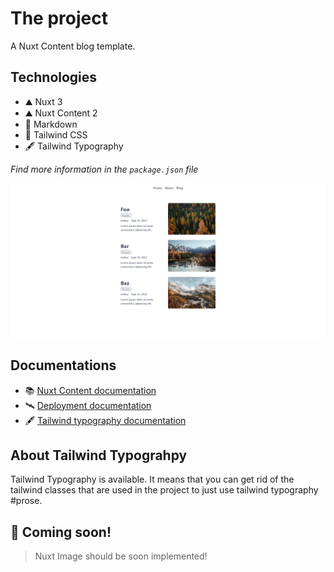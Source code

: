 # The project

A Nuxt Content blog template.

## Technologies

- ⛰️ Nuxt 3
- ⛰️ Nuxt Content 2
- 📝 Markdown
- 🌈 Tailwind CSS
- 🖋️ Tailwind Typography

*Find more information in the `package.json` file*

<picture>
  <source media="(prefers-color-scheme: dark)" srcset="blog-screenshot-dark.png">
  <img alt="Blog's section preview in light and dark color mode." src="blog-screenshot-light.png">
</picture>

## Documentations

- 📚 [Nuxt Content documentation](https://content.nuxtjs.org/)
- 🛰️ [Deployment documentation](https://v3.nuxtjs.org/docs/deployment)
- 🖋️ [Tailwind typography documentation](https://tailwindcss.com/docs/typography-plugin)

## About Tailwind Typograhpy

Tailwind Typography is available. It means that you can get rid of the tailwind classes that are used in the project to just use tailwind typography #prose.

## 📣 Coming soon!

> Nuxt Image should be soon implemented!
